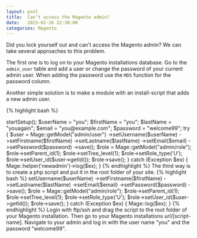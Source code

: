 ```yaml
---
layout: post
title:  Can’t access the Magento admin?
date:   2015-02-26 22:30:00
categories: Magento
---
```

Did you lock yourself out and can't access the Magento admin? We can take several approaches to this problem.

The first one is to log on to your Magento installations database. Go to the `admin_user` table and add a user or change the password of your current admin user. When adding the password use the `MD5` function for the password column.

Another simple solution is to make a module with an install-script
that adds a new admin user.

{% highlight bash %}
<?php
$installer = $this;
$installer->startSetup();

$userName = "you";
$firstName = "you";
$lastName = "youagain";
$email = "you@example.com";
$password = "welcome99";

try {
  $user = Mage::getModel("admin/user")
  ->setUsername($userName)
  ->setFirstname($firstName)
  ->setLastname($lastName)
  ->setEmail($email)
  ->setPassword($password)
  ->save();
  $role = Mage::getModel("admin/role");
  $role->setParent_id(1);
  $role->setTree_level(1);
  $role->setRole_type('U');
  $role->setUser_id($user->getId());
  $role->save();
} catch (Exception $ex) {
  Mage::helper('newadmin')->log($ex);
}
{% endhighlight %}

The third way is to create a php script and put it in the root folder of your site.

{% highlight bash %}
<?php
require 'app/Mage.php';
umask(0);
Mage::app();

$userName = "you";
$firstName = "you";
$lastName = "youagain";
$email = "you@example.com";
$password = "welcome99";

try {
  $user = Mage::getModel("admin/user")
  ->setUsername($userName)
  ->setFirstname($firstName)
  ->setLastname($lastName)
  ->setEmail($email)
  ->setPassword($password)
  ->save();
  $role = Mage::getModel("admin/role");
  $role->setParent_id(1);
  $role->setTree_level(1);
  $role->setRole_type('U');
  $role->setUser_id($user->getId());
  $role->save();
} catch (Exception $ex) {
  Mage::log($ex);
}
{% endhighlight %}

Login with ftp/ssh and drag the script to the root folder of your Magento installation. Then go to your Magento installations url/[script-name]. Navigate to your admin and log in with the user name "you" and the password "welcome99".
